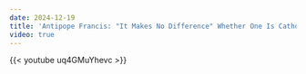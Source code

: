 ```yaml
---
date: 2024-12-19
title: 'Antipope Francis: "It Makes No Difference" Whether One Is Catholic'
video: true
---
```



{{< youtube uq4GMuYhevc >}}

